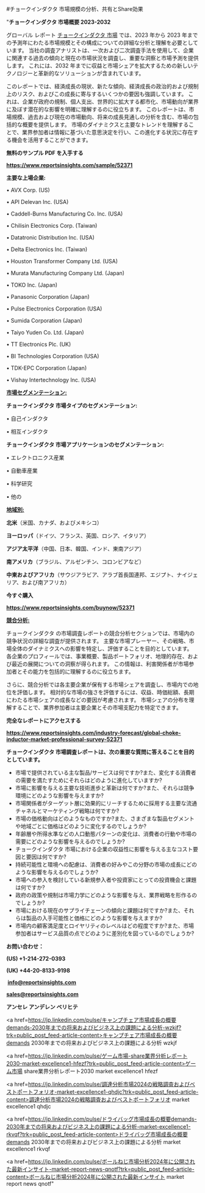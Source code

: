 #チョークインダクタ 市場規模の分析、共有とShare効果

"<strong>チョークインダクタ 市場概要 2023-2032</strong>

グローバル レポート <a href=https://www.reportsinsights.com/sample/52371>チョークインダクタ 市場</a> では、2023 年から 2023 年までの予測年にわたる市場規模とその構成についての詳細な分析と理解を必要としています。 当社の調査アナリストは、一次および二次調査手法を使用して、企業に関連する過去の傾向と現在の市場状況を調査し、重要な洞察と市場予測を提供します。 これには、2032 年までに収益と市場シェアを拡大​​するための新しいテクノロジーと革新的なソリューションが含まれています。

このレポートでは、経済成長の現状、新たな傾向、経済成長の政治的および規制上のリスク、およびこの成長に寄与するいくつかの要因も強調しています。 これは、企業が政府の規制、個人支出、世界的に拡大する都市化、市場動向が業界に及ぼす潜在的な影響を明確に理解するのに役立ちます。 このレポートは、市場規模、過去および現在の市場動向、将来の成長見通しの分析を含む、市場の包括的な概要を提供します。 市場のダイナミクスと主要なトレンドを理解することで、業界参加者は情報に基づいた意思決定を行い、この進化する状況に存在する機会を活用することができます。

<strong><b>無料のサンプル PDF を入手する</b></strong>

<a href=https://www.reportsinsights.com/sample/52371><strong><u>https://www.reportsinsights.com/sample/52371</u></strong></a>

<strong>主要な上場企業:</strong>

• AVX Corp. (US)

• API Delevan  Inc. (USA)

• Caddell-Burns Manufacturing Co.  Inc. (USA)

• Chilisin Electronics Corp. (Taiwan)

• Datatronic Distribution  Inc. (USA)

• Delta Electronics  Inc. (Taiwan)

• Houston Transformer Company  Ltd. (USA)

• Murata Manufacturing Company  Ltd. (Japan)

• TOKO  Inc. (Japan)

• Panasonic Corporation (Japan)

• Pulse Electronics Corporation (USA)

• Sumida Corporation (Japan)

• Taiyo Yuden Co.  Ltd. (Japan)

• TT Electronics Plc. (UK)

• BI Technologies Corporation (USA)

• TDK-EPC Corporation (Japan)

• Vishay Intertechnology  Inc. (USA)

<strong><u>市場セグメンテーション</u></strong><strong><u>:</u></strong>

<strong>チョークインダクタ 市場タイプのセグメンテーション:</strong>

• 自己インダクタ

• 相互インダクタ

<strong>チョークインダクタ 市場アプリケーションのセグメンテーション:</strong>

• エレクトロニクス産業

• 自動車産業

• 科学研究

• 他の

<strong><u>地域別</u></strong><strong><u>:</u></strong>

<strong>北米</strong>（米国、カナダ、およびメキシコ）

<strong>ヨーロッパ</strong>（ドイツ、フランス、英国、ロシア、イタリア）

<strong>アジア太平洋</strong>（中国、日本、韓国、インド、東南アジア）

<strong>南アメリカ</strong>（ブラジル、アルゼンチン、コロンビアなど）

<strong>中東およびアフリカ</strong>（サウジアラビア、アラブ首長国連邦、エジプト、ナイジェリア、および南アフリカ）

<strong>今すぐ購入</strong>

<a href=https://www.reportsinsights.com/buynow/52371><strong><u>https://www.reportsinsights.com/buynow/52371</u></strong></a>

<strong><u>競合分析:</u></strong>

チョークインダクタ の市場調査レポートの競合分析セクションでは、市場内の競争状況の詳細な調査が提供されます。 主要な市場プレーヤー、その戦略、市場全体のダイナミクスへの影響を特定し、評価することを目的としています。 各企業のプロフィールでは、事業概要、製品ポートフォリオ、地理的存在、および最近の展開についての洞察が得られます。 この情報は、利害関係者が市場参加者とその能力を包括的に理解するのに役立ちます。

さらに、競合分析では各主要企業が保有する市場シェアを調査し、市場内での地位を評価します。 相対的な市場の強さを評価するには、収益、時価総額、長期にわたる市場シェアの成長などの要因が考慮されます。 市場シェアの分布を理解することで、業界参加者は主要企業とその市場支配力を特定できます。

<strong>完全なレポートにアクセスする</strong>

<a href=https://www.reportsinsights.com/industry-forecast/global-choke-inductor-market-professional-survey-52371><strong><u><b>https://www.reportsinsights.com/industry-forecast/global-choke-inductor-market-professional-survey-52371</b></u></strong></a>

<strong><b>チョークインダクタ 市場調査レポートは、次の重要な質問に答えることを目的としています。</b></strong>
<ul>
  <li>市場で提供されている主な製品/サービスは何ですか?また、変化する消費者の需要を満たすためにそれらはどのように進化していますか?</li>
  <li>市場に影響を与える主要な技術進歩と革新は何ですか?また、それらは競争環境にどのような影響を与えますか?</li>
  <li>市場関係者がターゲット層に効果的にリーチするために採用する主要な流通チャネルとマーケティング戦略は何ですか?</li>
  <li>市場の価格動向はどのようなものですか?また、さまざまな製品セグメントや地域ごとに価格はどのように変化するのでしょうか?</li>
  <li>年齢層や所得水準などの人口動態パターンの変化は、消費者の行動や市場の需要にどのような影響を与えるのでしょうか?</li>
  <li>チョークインダクタ 市場における企業の収益性に影響を与える主なコスト要因と要因は何ですか?</li>
  <li>持続可能性と環境への配慮は、消費者の好みやこの分野の市場の成長にどのような影響を与えるのでしょうか?</li>
  <li>市場への参入を検討している新規参入者や投資家にとっての投資機会と課題は何ですか?</li>
  <li>政府の政策や規制は市場力学にどのような影響を与え、業界戦略を形作るのでしょうか?</li>
  <li>市場における現在のサプライチェーンの傾向と課題は何ですか?また、それらは製品の入手可能性と価格にどのような影響を与えますか?</li>
  <li>市場内の顧客満足度とロイヤリティのレベルはどの程度ですか?また、市場参加者はサービス品質の点でどのように差別化を図っているのでしょうか?</li>
</ul>
<strong>お問い合わせ：</strong>

<strong>(US) +1-214-272-0393</strong>

<strong>(UK) +44-20-8133-9198</strong>

<strong> </strong><a href=info@reportsinsights.com><strong><u>info@reportsinsights.com</u></strong></a>

<a href=sales@reportsinsights.com><strong><u>sales@reportsinsights.com</u></strong></a>

<strong>アンセレ アンデレン ベリヒテ</strong>

<a href=https://jp.linkedin.com/pulse/キャンプチェア市場成長の概要demands-2030年までの将来およびビジネス上の課題による分析-wzkjf?trk=public_post_feed-article-content>キャンプチェア市場成長の概要demands 2030年までの将来およびビジネス上の課題による分析 wzkjf</a>

<a href=https://jp.linkedin.com/pulse/ゲーム市場-share業界分析レポート2030-market-excellence1-hfezf?trk=public_post_feed-article-content>ゲーム市場 share業界分析レポート2030 market excellence1 hfezf</a>

<a href=https://jp.linkedin.com/pulse/調達分析市場2024の戦略調査およびベストポートフォリオ-market-excellence1-qhdjc?trk=public_post_feed-article-content>調達分析市場2024の戦略調査およびベストポートフォリオ market excellence1 qhdjc</a>

<a href=https://jp.linkedin.com/pulse/ドライバッグ市場成長の概要demands-2030年までの将来およびビジネス上の課題による分析-market-excellence1-rkvqf?trk=public_post_feed-article-content>ドライバッグ市場成長の概要demands 2030年までの将来およびビジネス上の課題による分析 market excellence1 rkvqf</a>

<a href=https://jp.linkedin.com/pulse/ボールねじ市場分析2024年に公開された最新インサイト-market-report-news-qnotf?trk=public_post_feed-article-content>ボールねじ市場分析2024年に公開された最新インサイト market report news qnotf</a>"
